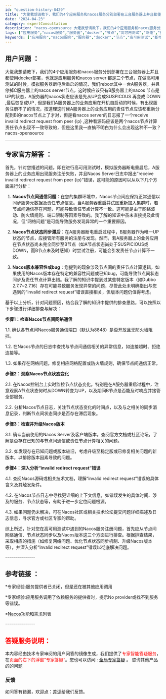 ```yaml
---
id: "question-history-8429"
title: "大佬我想请教下，我们的4个应用服务和nacos服务分别部署在三台服务器上并且都使用docker部署，也就是应用服务和nacos server 都是三个节点，在做高可用测试的时候，模拟服务器断电后重启的情况，我们reboot其中一台A服务器，并且停掉C服务器上的nacos server节点，这时候应该只有B服务器上的nacos 节点是UP的状态，A服务器的nacos状态应该是先从UP变成SUSPICOUS 再变成 DOWN ,最后恢复成UP , 但是我们A服务器上的业务应用在开机自启动的时候，有出现服务注册不了的情况，按道理这时候A服务器上的业务应用的责任节点应该都重新分配到B的nacos节点上了才对，但是看nacos server的日志报了一个receive invalid redirect request from peer {ip} ,这种看源码应该是两个nacos节点计算责任节点出现不一致导致的，但是这里我一直搞不明白为什么会出现这种不一致？ nacos-opensource"
date: "2024-04-23"
category: expertConsultation
description: "nacos-opensource 大佬我想请教下，我们的4个应用服务和nacos服务分别部署在三台服务器上并且都使用docker部署，也就是应用服务和nacos server 都是三个节点，在做高可用测试的时候，模拟服务器断电后重启的情况，我们reboot其中一台A服务器，并且停掉C服务器上的nacos server节点，这时候应该只有B服务器上的nacos 节点是UP的状态，A服务器的nacos状态应该是先从UP变成SUSPICOUS 再变成 DOWN ,最后恢复成UP , 但是我们A服务器上的业务应用在开机自启动的时候，有出现服务注册不了的情况，按道理这时候A服务器上的业务应用的责任节点应该都重新分配到B的nacos节点上了才对，但是看nacos server的日志报了一个receive invalid redirect request from peer {ip} ,这种看源码应该是两个nacos节点计算责任节点出现不一致导致的，但是这里我一直搞不明白为什么会出现这种不一致？"
tags: ["应用服务","nacos服务","服务器","docker","节点","高可用测试","断电","重启","模拟","reboot","停掉","UP","SUSPICOUS","DOWN","恢复","业务应用","服务注册","责任节点","重新分配","nacos节点","日志","invalid redirect request","peer","源码","计算责任节点","不一致"]
keywords: ["应用服务","nacos服务","服务器","docker","节点","高可用测试","断电","重启","模拟","reboot","停掉","UP","SUSPICOUS","DOWN","恢复","业务应用","服务注册","责任节点","重新分配","nacos节点","日志","invalid redirect request","peer","源码","计算责任节点","不一致"]
---
```


## 用户问题 ： 
 大佬我想请教下，我们的4个应用服务和nacos服务分别部署在三台服务器上并且都使用docker部署，也就是应用服务和nacos server 都是三个节点，在做高可用测试的时候，模拟服务器断电后重启的情况，我们reboot其中一台A服务器，并且停掉C服务器上的nacos server节点，这时候应该只有B服务器上的nacos 节点是UP的状态，A服务器的nacos状态应该是先从UP变成SUSPICOUS 再变成 DOWN ,最后恢复成UP , 但是我们A服务器上的业务应用在开机自启动的时候，有出现服务注册不了的情况，按道理这时候A服务器上的业务应用的责任节点应该都重新分配到B的nacos节点上了才对，但是看nacos server的日志报了一个receive invalid redirect request from peer {ip} ,这种看源码应该是两个nacos节点计算责任节点出现不一致导致的，但是这里我一直搞不明白为什么会出现这种不一致？ nacos-opensource 

---------------
## 专家官方解答 ：

首先，针对您描述的问题，即在进行高可用测试时，模拟服务器断电重启后，A服务器上的业务应用出现服务注册失败，并且Nacos Server日志中报出“receive invalid redirect request from peer {ip}”错误，这可能的原因可以从以下几个方面进行分析：

1. **Nacos节点间通信问题**：在您的集群环境中，Nacos节点间应保持正常通信以同步服务元数据及责任节点信息。当A服务器重启并试图重新加入集群时，若节点间通信存在问题，可能导致责任节点计算不一致。这可能是由于网络波动、防火墙规则、端口限制等因素导致的。我了解的知识中虽未直接提及此情况，但“网络问题”是可能导致服务发现异常的一个重要原因。

2. **Nacos节点状态同步滞后**：在A服务器断电重启过程中，B服务器作为唯一UP状态的节点，应接管所有服务的注册与发现。然而，若A服务器上的业务应用在节点状态尚未完全同步至B节点（如A节点状态尚处于SUSPICIOUS或DOWN，而B节点未及时感知）时尝试注册，可能会引发责任节点计算不一致。

3. **Nacos版本兼容性或bug**：您提到的现象涉及节点间的责任节点计算逻辑，如果使用的Nacos版本存在特定的兼容性问题或已知bug，可能导致节点间状态同步及责任节点计算出错。我了解的知识中提到过某些特定版本（如Dubbo 2.7.7~2.7.16）存在可能导致服务发现异常的问题，尽管此处未明确指出与您遇到的“invalid redirect request”错误直接相关，但版本问题仍值得考虑。

基于以上分析，针对问题原因，结合我了解的知识中提供的排查思路，可以按照以下步骤进行详细排查与解决：

**步骤1：检查Nacos节点间网络通信**

1.1. 确认各节点间Nacos服务通信端口（默认为8848）是否开放且无防火墙阻挡。

1.2. 在Nacos节点的日志中查找与节点间通信相关的异常信息，如连接超时、拒绝连接等。

1.3. 如果存在网络问题，修复相应网络配置或防火墙规则，确保节点间通信正常。

**步骤2：观察Nacos节点状态变化**

2.1. 在Nacos控制台上实时监控节点状态变化，特别是在A服务器重启过程中，注意观察A节点状态何时从DOWN转变为UP，以及期间B节点是否能及时响应并接管全部服务。

2.2. 分析Nacos节点日志，关注节点状态变化的时间点，以及与之相关的同步消息记录，判断节点间状态同步是否存在滞后现象。

**步骤3：检查并升级Nacos版本**

3.1. 确认当前使用的Nacos Server及客户端版本，查阅官方文档或社区论坛，了解是否存在已知的与节点间通信或责任节点计算相关的问题。

3.2. 如发现存在已知问题或版本较旧，考虑升级至稳定版或已修复相关问题的新版本，以排除版本因素导致的问题。

**步骤4：深入分析“invalid redirect request”错误**

4.1. 查阅Nacos源码或相关技术文档，理解“invalid redirect request”错误的具体含义及其触发条件。

4.2. 在Nacos节点日志中寻找更详细的上下文信息，如错误发生的具体时间、涉及的服务、节点状态等，有助于进一步定位问题根源。

4.3. 如果问题仍未解决，可在Nacos社区或相关技术论坛提交问题详细描述及日志信息，寻求官方或社区专家的帮助。

综上所述，针对您在高可用测试中遇到的Nacos服务注册问题，首先应从节点间网络通信、节点状态同步以及Nacos版本这三个方面进行排查。根据排查结果，采取相应的措施（如修复网络问题、优化节点状态同步机制、升级Nacos版本等），并深入分析“invalid redirect request”错误以彻底解决问题。


<font color="#949494">---------------</font> 


## 参考链接 ：

*专家经验:服务提供者已关闭，但是还在被其他应用调用 
 
 *专家经验:应用服务调用了依赖服务的提供者时，提示No provider或找不到服务等错误。 
 
 *[Nacos功能和需求列表](https://nacos.io/docs/latest/archive/feature-list)


 <font color="#949494">---------------</font> 
 


## <font color="#FF0000">答疑服务说明：</font> 

本内容经由技术专家审阅的用户问答的镜像生成，我们提供了<font color="#FF0000">专家智能答疑服务</font>，在<font color="#FF0000">页面的右下的浮窗”专家答疑“</font>。您也可以访问 : [全局专家答疑](https://opensource.alibaba.com/chatBot) 。 咨询其他产品的的问题

### 反馈
如问答有错漏，欢迎点：[差评](https://ai.nacos.io/user/feedbackByEnhancerGradePOJOID?enhancerGradePOJOId=11613)给我们反馈。
